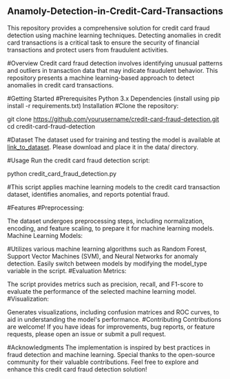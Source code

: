 ## Anamoly-Detection-in-Credit-Card-Transactions
This repository provides a comprehensive solution for credit card fraud detection using machine learning techniques. Detecting anomalies in credit card transactions is a critical task to ensure the security of financial transactions and protect users from fraudulent activities.

#Overview
Credit card fraud detection involves identifying unusual patterns and outliers in transaction data that may indicate fraudulent behavior. This repository presents a machine learning-based approach to detect anomalies in credit card transactions.

#Getting Started
#Prerequisites
Python 3.x
Dependencies (install using pip install -r requirements.txt)
Installation
#Clone the repository:

git clone https://github.com/yourusername/credit-card-fraud-detection.git
cd credit-card-fraud-detection

#Dataset
The dataset used for training and testing the model is available at [link_to_dataset](https://www.kaggle.com/mlg-ulb/creditcardfraud). Please download and place it in the data/ directory.

#Usage
Run the credit card fraud detection script:

python credit_card_fraud_detection.py

#This script applies machine learning models to the credit card transaction dataset, identifies anomalies, and reports potential fraud.

#Features
#Preprocessing:

The dataset undergoes preprocessing steps, including normalization, encoding, and feature scaling, to prepare it for machine learning models.
Machine Learning Models:

#Utilizes various machine learning algorithms such as Random Forest, Support Vector Machines (SVM), and Neural Networks for anomaly detection.
Easily switch between models by modifying the model_type variable in the script.
#Evaluation Metrics:

The script provides metrics such as precision, recall, and F1-score to evaluate the performance of the selected machine learning model.
#Visualization:

Generates visualizations, including confusion matrices and ROC curves, to aid in understanding the model's performance.
#Contributing
Contributions are welcome! If you have ideas for improvements, bug reports, or feature requests, please open an issue or submit a pull request.



#Acknowledgments
The implementation is inspired by best practices in fraud detection and machine learning.
Special thanks to the open-source community for their valuable contributions.
Feel free to explore and enhance this credit card fraud detection solution!
